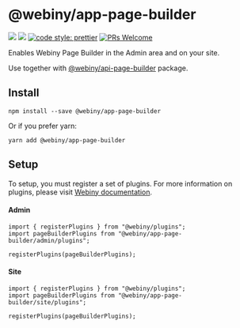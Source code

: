 # @webiny/app-page-builder
[![](https://img.shields.io/npm/dw/@webiny/app-page-builder.svg)](https://www.npmjs.com/package/@webiny/app-page-builder) 
[![](https://img.shields.io/npm/v/@webiny/app-page-builder.svg)](https://www.npmjs.com/package/@webiny/app-page-builder)
[![code style: prettier](https://img.shields.io/badge/code_style-prettier-ff69b4.svg?style=flat-square)](https://github.com/prettier/prettier)
[![PRs Welcome](https://img.shields.io/badge/PRs-welcome-brightgreen.svg?style=flat-square)](http://makeapullrequest.com)

Enables Webiny Page Builder in the Admin area and on your site. 

Use together with [@webiny/api-page-builder](../api-page-builder) package.

## Install
```
npm install --save @webiny/app-page-builder
```

Or if you prefer yarn: 
```
yarn add @webiny/app-page-builder
```

## Setup
To setup, you must register a set of plugins. For more information on 
plugins, please visit [Webiny documentation](https://docs.webiny.com/docs/developer-tutorials/plugins-crash-course).

#### Admin
```
import { registerPlugins } from "@webiny/plugins";
import pageBuilderPlugins from "@webiny/app-page-builder/admin/plugins";

registerPlugins(pageBuilderPlugins);
```
    
#### Site
```
import { registerPlugins } from "@webiny/plugins";
import pageBuilderPlugins from "@webiny/app-page-builder/site/plugins";

registerPlugins(pageBuilderPlugins);
```
